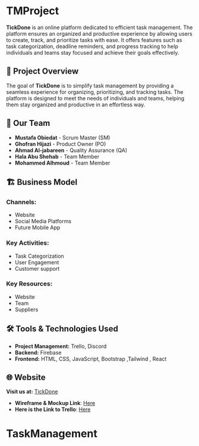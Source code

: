 # TMProject


**TickDone**  is an online platform dedicated to efficient task management. The platform ensures an organized and productive experience by allowing users to create, track, and prioritize tasks with ease. It offers features such as task categorization, deadline reminders, and progress tracking to help individuals and teams stay focused and achieve their goals effectively.



## 🎯 Project Overview

The goal of **TickDone** is to simplify task management by providing a seamless experience for organizing, prioritizing, and tracking tasks. The platform is designed to meet the needs of individuals and teams, helping them stay organized and productive in an effortless way.

## 👥 Our Team
- **Mustafa Obiedat** - Scrum Master (SM)
- **Ghofran Hijazi** - Product Owner (PO)
- **Ahmad Al-jabareen** - Quality Assurance (QA)
- **Hala Abu Shehab** - Team Member
- **Mohammed Alhmoud** - Team Member

## 🏗 Business Model

### Channels:
- Website
- Social Media Platforms
- Future Mobile App

### Key Activities:
- Task Categorization
- User Engagement
- Customer support

### Key Resources:
- Website
- Team
- Suppliers

## 🛠 Tools & Technologies Used

- **Project Management:** Trello, Discord
- **Backend:** Firebase
- **Frontend:** HTML, CSS, JavaScript, Bootstrap ,Tailwind , React

## 🌐 Website

**Visit us at:** [TickDone]()
- **Wireframe & Mockup Link**: [Here](https://www.figma.com/design/79vfahXzyM2Hg63grvDjtj/Untitled?node-id=0-1&t=NFJDB4Nzg4zoB1IK-1)
- **Here is the Link to Trello**: [Here](https://trello.com/b/rRlf2S57/task-management-website
)

# TaskManagement